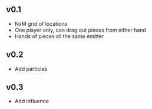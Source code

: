## v0.1

* NxM grid of locations
* One player only, can drag out pieces from either hand
* Hands of pieces all the same emitter

## v0.2

* Add particles

## v0.3

* Add influence

